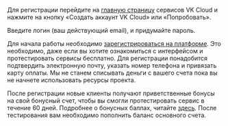 Для регистрации перейдите на [главную страницу](https://mcs.mail.ru) сервисов VK Cloud и нажмите на кнопку «Создать аккаунт VK Cloud» или «Попробовать».

Введите логин (ваш действующий email), и придумайте пароль.

Для начала работы необходимо [зарегистрироваться на платформе](/docs/additionals/start/get-started/registration). Это необходимо, даже если вы хотите ознакомиться с интерфейсом и протестировать сервисы бесплатно. Для регистрации понадобится подтвердить электронную почту, указать номер телефона и привязать карту оплаты. Мы не станем списывать деньги с вашего счета пока вы не начнете использовать ресурсы проекта.

После регистрации новые клиенты получают приветственные бонусы на свой бонусный счет, чтобы вы смогли протестировать сервис в течение 60 дней. Подробнее о бонусных баллах, читайте [здесь](/docs/ru/additionals/billing/concepts/promotions). После тестирования вам необходимо пополнить баланс основного счета.
